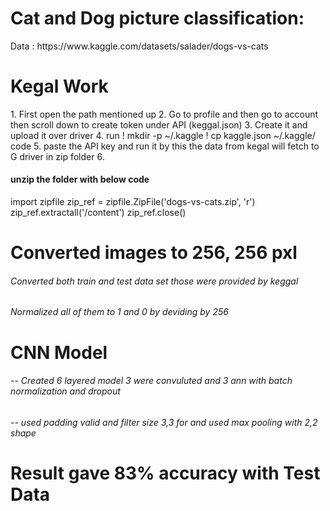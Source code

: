<h1>Cat and Dog picture classification:</h1>
Data : https://www.kaggle.com/datasets/salader/dogs-vs-cats
 <h1> Kegal Work </h1>
 1. First open the path mentioned up
 2. Go to profile and then go to account then scroll down to create token under API (keggal.json)
 3. Create it and upload it over driver
 4. run 
   ! mkdir -p ~/.kaggle
   ! cp kaggle.json ~/.kaggle/
   code 
5. paste the API key and run it by this the data from kegal will fetch to G driver in zip folder
6. <h4>unzip the folder with below code</h4>
    import zipfile
    zip_ref = zipfile.ZipFile('dogs-vs-cats.zip', 'r')
    zip_ref.extractall('/content')
    zip_ref.close()


<H1>Converted images to 256, 256 pxl </H1>
<h6>Converted both train and test data set those were provided by keggal</h6>
<h6>Normalized all of them to 1 and 0 by deviding by 256</h6>

<h1>CNN Model</h1>
<h6>-- Created 6 layered model 3 were convuluted and 3 ann with batch normalization and dropout</h6> 
<h6>-- used padding valid and filter size 3,3 for and used max pooling with 2,2 shape</h6>

<h1>Result gave 83% accuracy with Test Data</h1>

 
